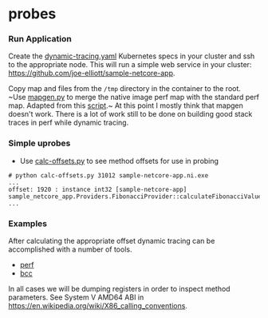 # probes

### Run Application

Create the [dynamic-tracing.yaml](./dynamic-tracing.yaml) Kubernetes specs in your cluster and ssh to the appropriate node.  This will run a simple web service in your cluster:  https://github.com/joe-elliott/sample-netcore-app.

Copy map and files from the `/tmp` directory in the container to the root.  ~Use [mapgen.py](./mapgen.py) to merge the native image perf map with the standard perf map.  Adapted from this [script](https://gist.github.com/goldshtn/fe3f7c3b10ec7e5511ae755abaf52172).~  At this point I mostly think that mapgen doesn't work.  There is a lot of work still to be done on building good stack traces in perf while dynamic tracing.

### Simple uprobes

- Use [calc-offsets.py](../images/calc-offsets.py) to see method offsets for use in probing
```
# python calc-offsets.py 31012 sample-netcore-app.ni.exe
...
offset: 1920 : instance int32 [sample-netcore-app] sample_netcore_app.Providers.FibonacciProvider::calculateFibonacciValue(int32)
...
```

### Examples
After calculating the appropriate offset dynamic tracing can be accomplished with a number of tools.  

- [perf](./perf/readme.md)
- [bcc](./bcc/readme.md)

In all cases we will be dumping registers in order to inspect method parameters.  See System V AMD64 ABI in https://en.wikipedia.org/wiki/X86_calling_conventions.  
